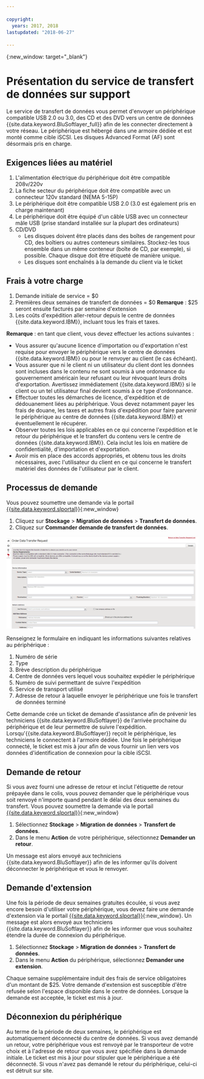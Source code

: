 ```yaml
---

copyright:
  years: 2017, 2018
lastupdated: "2018-06-27"

---
```

{:new_window: target="_blank"}

# Présentation du service de transfert de données sur support
 
Le service de transfert de données vous permet d'envoyer un périphérique compatible USB 2.0 ou 3.0, des CD et des DVD vers un centre de données {{site.data.keyword.BluSoftlayer_full}} afin de les connecter directement à votre réseau. Le périphérique est hébergé dans une armoire dédiée et est monté comme cible iSCSI. Les disques Advanced Format (AF) sont désormais pris en charge.

## Exigences liées au matériel
1.    L'alimentation électrique du périphérique doit être compatible 208v/220v
2.    La fiche secteur du périphérique doit être compatible avec un connecteur 120v standard (NEMA 5-15P)
3.    Le périphérique doit être compatible USB 2.0 (3.0 est également pris en charge maintenant)
4.    Le périphérique doit être équipé d'un câble USB avec un connecteur mâle USB (prise standard installée sur la plupart des ordinateurs)
5.    CD/DVD
      - Les disques doivent être placés dans des boîtes de rangement pour CD, des boîtiers ou autres conteneurs similaires. Stockez-les tous ensemble dans un même conteneur (boîte de CD, par exemple), si possible. Chaque disque doit être étiqueté de manière unique.
      - Les disques sont enchaînés à la demande du client via le ticket

## Frais à votre charge
1.    Demande initiale de service = $0
2.    Premières deux semaines de transfert de données = $0
      **Remarque** : $25 seront ensuite facturés par semaine d'extension
3.    Les coûts d'expédition aller-retour depuis le centre de données {{site.data.keyword.IBM}}, incluant tous les frais et taxes.

**Remarque** : en tant que client, vous devez effectuer les actions suivantes :
- Vous assurer qu'aucune licence d'importation ou d'exportation n'est requise pour envoyer le périphérique vers le centre de données {{site.data.keyword.IBM}} ou pour le renvoyer au client (le cas échéant).
- Vous assurer que ni le client ni un utilisateur du client dont les données sont incluses dans le contenu ne sont soumis à une ordonnance du gouvernement américain leur refusant ou leur révoquant leurs droits d'exportation. Avertissez immédiatement {{site.data.keyword.IBM}} si le client ou un tel utilisateur final devient soumis à ce type d'ordonnance.
- Effectuer toutes les démarches de licence, d'expédition et de dédouanement liées au périphérique. Vous devez notamment payer les frais de douane, les taxes et autres frais d'expédition pour faire parvenir le périphérique au centre de données {{site.data.keyword.IBM}} et éventuellement le récupérer.
- Observer toutes les lois applicables en ce qui concerne l'expédition et le retour du périphérique et le transfert du contenu vers le centre de données {{site.data.keyword.IBM}}. Cela inclut les lois en matière de confidentialité, d'importation et d'exportation.
- Avoir mis en place des accords appropriés, et obtenu tous les droits nécessaires, avec l'utilisateur du client en ce qui concerne le transfert matériel des données de l'utilisateur par le client.

## Processus de demande
Vous pouvez soumettre une demande via le portail [{{site.data.keyword.slportal}}](https://control.softlayer.com/){:new_window}

1. Cliquez sur **Stockage** > **Migration de données** > **Transfert de données**.
2. Cliquez sur **Commander demande de transfert de données**.

![Demande de transfert de données](/images/DTS.png)

Renseignez le formulaire en indiquant les informations suivantes relatives au périphérique :
1. Numéro de série
2. Type
3. Brève description du périphérique
4. Centre de données vers lequel vous souhaitez expédier le périphérique
5. Numéro de suivi permettant de suivre l'expédition
6. Service de transport utilisé
7. Adresse de retour à laquelle envoyer le périphérique une fois le transfert de données terminé

Cette demande crée un ticket de demande d'assistance afin de prévenir les techniciens {{site.data.keyword.BluSoftlayer}} de l'arrivée prochaine du périphérique et de leur permettre de suivre l'expédition. Lorsqu'{{site.data.keyword.BluSoftlayer}} reçoit le périphérique, les techniciens le connectent à l'armoire dédiée. Une fois le périphérique connecté, le ticket est mis à jour afin de vous fournir un lien vers vos données d'identification de connexion pour la cible iSCSI.

## Demande de retour
Si vous avez fourni une adresse de retour et inclut l'étiquette de retour prépayée dans le colis, vous pouvez demander que le périphérique vous soit renvoyé n'importe quand pendant le délai des deux semaines du transfert. Vous pouvez soumettre la demande via le portail [{{site.data.keyword.slportal}}](https://control.softlayer.com/){:new_window}

1. Sélectionnez **Stockage** > **Migration de données** > **Transfert de données**.
2. Dans le menu **Action** de votre périphérique, sélectionnez **Demander un retour**. 

Un message est alors envoyé aux techniciens {{site.data.keyword.BluSoftlayer}} afin de les informer qu'ils doivent déconnecter le périphérique et vous le renvoyer.

## Demande d'extension
Une fois la période de deux semaines gratuites écoulée, si vous avez encore besoin d'utiliser votre périphérique, vous devez faire une demande d'extension via le portail [{{site.data.keyword.slportal}}](https://control.softlayer.com/){:new_window}. Un message est alors envoyé aux techniciens {{site.data.keyword.BluSoftlayer}} afin de les informer que vous souhaitez étendre la durée de connexion du périphérique. 

1. Sélectionnez **Stockage** > **Migration de données** > **Transfert de données**.
2. Dans le menu **Action** du périphérique, sélectionnez **Demander une extension**. 

Chaque semaine supplémentaire induit des frais de service obligatoires d'un montant de $25. Votre demande d'extension est susceptible d'être refusée selon l'espace disponible dans le centre de données. Lorsque la demande est acceptée, le ticket est mis à jour.

## Déconnexion du périphérique
Au terme de la période de deux semaines, le périphérique est automatiquement déconnecté du centre de données. Si vous avez demandé un retour, votre périphérique vous est renvoyé par le transporteur de votre choix et à l'adresse de retour que vous avez spécifiée dans la demande initiale. Le ticket est mis à jour pour stipuler que le périphérique a été déconnecté. Si vous n'avez pas demandé le retour du périphérique, celui-ci est détruit sur site.
